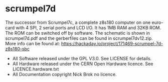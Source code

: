 # scrumpel7d
The successor from Scrumpel7c, a complete z8s180 computer on one euro-card with 4 SPI, 2 serial ports and LCD I/O.
It has 1MB RAM and 32KB ROM. The ROM can be switched off by software. 
The schematic is shown in scrumpel7d.pdf and the gerberfiles can be found in scrumpel7dv12.zip.
More info can be found at: https://hackaday.io/project/171469-scrumpel-7d-z8s180-sbc

* All Software released under the GPL V3.0. See LICENSE for details.
* All Hardware released under the CERN Open Hardware licence. See LICENCE.hardware.txt
* All Documentation copyright Nick Brok no licence.
